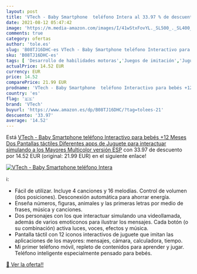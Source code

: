 ```yaml
---
layout: post
title: 'VTech - Baby Smartphone  teléfono Intera al 33.97 % de descuento'
date: 2021-08-12 05:47:42
image: 'https://m.media-amazon.com/images/I/41wStxFovYL._SL500_._SL400_.jpg'
comments: true
category: ofertas
author: 'tole.es'
slug: 'B08TJ16DHC-es VTech - Baby Smartphone teléfono Interactivo para bebés...'
sku: 'B08TJ16DHC-es'
tags: [ 'Desarrollo de habilidades motoras','Juegos de imitación','Juguetes','Juguetes para Bebés y primera infancia','Juguetes y juegos','Teléfonos y móviles de juguete','bebés','vtech', ]
actualPrice: 14.52 EUR
currency: EUR
price: 14.52
comparePrice: 21.99 EUR
prodname: 'VTech - Baby Smartphone  teléfono Interactivo para bebés +12 Meses  Dos Pantallas táctiles  Diferentes apps de Juguete para interactuar simulando a los Mayores  Multicolor  versión ESP'
country: 'es'
flag: '🇪🇸'
brand: 'VTech'
buyurl: 'https://www.amazon.es/dp/B08TJ16DHC/?tag=tolees-21'
descuento: '33.97'
average: '14.52'
---
```


Está [VTech - Baby Smartphone  teléfono Interactivo para bebés +12 Meses  Dos Pantallas táctiles  Diferentes apps de Juguete para interactuar simulando a los Mayores  Multicolor  versión ESP](https://www.amazon.es/dp/B08TJ16DHC/?tag=tolees-21) con 33.97 de descuento por 14.52 EUR (original: 21.99 EUR) en el siguiente enlace!

[![VTech - Baby Smartphone  teléfono Intera](https://m.media-amazon.com/images/I/41wStxFovYL._SL500_._SL400_.jpg)](https://www.amazon.es/dp/B08TJ16DHC/?tag=tolees-21)

ℹ️:

- Fácil de utilizar. Incluye 4 canciones y 16 melodías. Control de volumen (dos posiciones). Desconexión automática para ahorrar energía.
- Enseña números, figuras, animales y las primeras letras por medio de frases, música y canciones.
- Dos personajes con los que interactuar simulando una videollamada, además de varios emoticonos para ilustrar los mensajes. Cada botón (o su combinación) activa luces, voces, efectos y música.
- Pantalla táctil con 12 iconos interactivos de juguete que imitan las aplicaciones de los mayores: mensajes, cámara, calculadora, tiempo.
- Mi primer teléfono móvil, repleto de contenidos para aprender y jugar. Teléfono inteligente especialmente pensado para bebés.

[🛒 Ver la oferta!!](https://www.amazon.es/dp/B08TJ16DHC/?tag=tolees-21)
